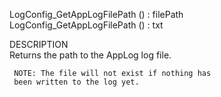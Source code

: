 ﻿   LogConfig_GetAppLogFilePath () : filePath     LogConfig_GetAppLogFilePath () : txt         DESCRIPTION       Returns the path to the AppLog log file.           NOTE: The file will not exist if nothing has       been written to the log yet.      